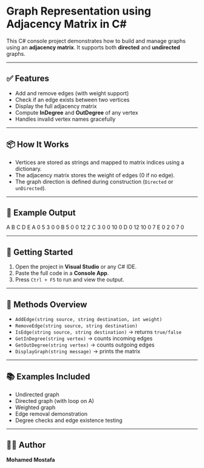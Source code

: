# Graph Representation using Adjacency Matrix in C#

This C# console project demonstrates how to build and manage graphs using an **adjacency matrix**. It supports both **directed** and **undirected** graphs.

---

## ✅ Features

- Add and remove edges (with weight support)
- Check if an edge exists between two vertices
- Display the full adjacency matrix
- Compute **InDegree** and **OutDegree** of any vertex
- Handles invalid vertex names gracefully

---

## 📦 How It Works

- Vertices are stored as strings and mapped to matrix indices using a dictionary.
- The adjacency matrix stores the weight of edges (0 if no edge).
- The graph direction is defined during construction (`Directed` or `unDirected`).

---

## 📌 Example Output

A B C D E
A 0 5 3 0 0
B 5 0 0 12 2
C 3 0 0 10 0
D 0 12 10 0 7
E 0 2 0 7 0
 


---

## 🚀 Getting Started

1. Open the project in **Visual Studio** or any C# IDE.
2. Paste the full code in a **Console App**.
3. Press `Ctrl + F5` to run and view the output.

---

## 🧪 Methods Overview

- `AddEdge(string source, string destination, int weight)`
- `RemoveEdge(string source, string destination)`
- `IsEdge(string source, string destination)` → returns `true/false`
- `GetInDegree(string vertex)` → counts incoming edges
- `GetOutDegree(string vertex)` → counts outgoing edges
- `DisplayGraph(string message)` → prints the matrix

---

## 📚 Examples Included

- Undirected graph
- Directed graph (with loop on A)
- Weighted graph
- Edge removal demonstration
- Degree checks and edge existence testing

---

## 👨‍💻 Author

**Mohamed Mostafa**  

